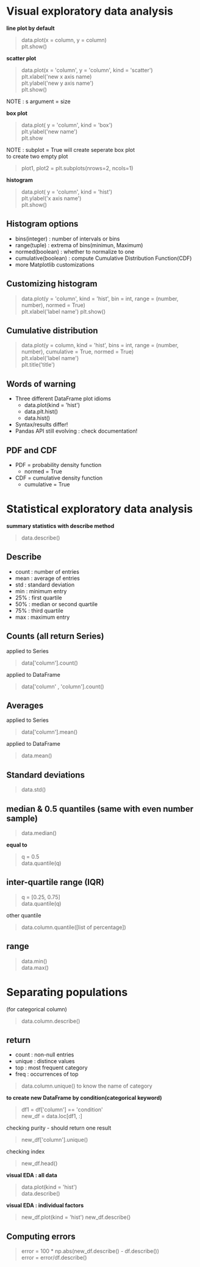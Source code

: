 # Visual exploratory data analysis

__line plot by default__
> data.plot(x = column, y = column)  
> plt.show()

__scatter plot__
> data.plot(x = 'column', y = 'column', kind = 'scatter')  
> plt.xlabel('new x axis name)  
> plt.ylabel('new y axis name')  
> plt.show()

NOTE : s argument = size

__box plot__
> data.plot( y = 'column', kind = 'box')  
> plt.ylabel('new name')  
> plt.show

NOTE : subplot = True will create seperate box plot  
to create two empty plot
> plot1, plot2 = plt.subplots(nrows=2, ncols=1)  

__histogram__
> data.plot( y = 'column', kind = 'hist')  
> plt.ylabel('x axis name')  
> plt.show()

## Histogram options
- bins(integer) : number of intervals or bins
- range(tuple) : extrema of bins(minimun, Maximum)
- normed(boolean) : whether to normalize to one
- cumulative(boolean) : compute Cumulative Distribution Function(CDF)
- more Matplotlib customizations

## Customizing histogram
> data.plot(y = 'column', kind = 'hist', bin = int, range = (number, number), normed = True)  
> plt.xlabel('label name')
> plt.show()

## Cumulative distribution
> data.plot(y = column, kind = 'hist', bins = int, range = (number, number), cumulative = True, normed = True)  
> plt.xlabel('label name')  
> plt.title('title')

## Words of warning
- Three different DataFrame plot idioms
  - data.plot(kind = 'hist')
  - data.plt.hist()
  - data.hist()
- Syntax/results differ!
- Pandas API still evolving : check documentation!

## PDF and CDF
- PDF = probability density function
  - normed = True
- CDF = cumulative density function
  - cumulative = True

# Statistical exploratory data analysis

__summary statistics with describe method__
> data.describe()

## Describe
- count : number of entries
- mean : average of entries
- std : standard deviation
- min : minimum entry
- 25% : first quartile
- 50% : median or second quartile
- 75% : third quartile
- max : maximum entry

## Counts (all return Series)
applied to Series
> data['column'].count()

applied to DataFrame
> data['column' , 'column'].count()

## Averages
applied to Series
> data['column'].mean()

applied to DataFrame
> data.mean()

## Standard deviations
> data.std()

## median & 0.5 quantiles (same with even number sample)
> data.median()  

__equal to__   

> q = 0.5  
> data.quantile(q)

## inter-quartile range (IQR)
> q = [0.25, 0.75]  
> data.quantile(q)

other quantile
> data.column.quantile([list of percentage])  

## range
> data.min()  
> data.max()

# Separating populations
(for categorical column)
> data.column.describe()

## return
- count : non-null entries
- unique : distince values
- top : most frequent category
- freq : occurrences of top


> data.column.unique()
to know the name of category  

__to create new DataFrame by condition(categorical keyword)__
>df1 = df['column'] == 'condition'  
>new_df = data.loc[df1, :]

checking purity - should return one result
> new_df['column'].unique()

checking index
> new_df.head()

__visual EDA : all data__
> data.plot(kind = 'hist')  
> data.describe()

__visual EDA : individual factors__
> new_df.plot(kind = 'hist')
> new_df.describe()

## Computing errors

>error = 100 * np.abs(new_df.describe() - df.describe())  
>error = error/df.describe()